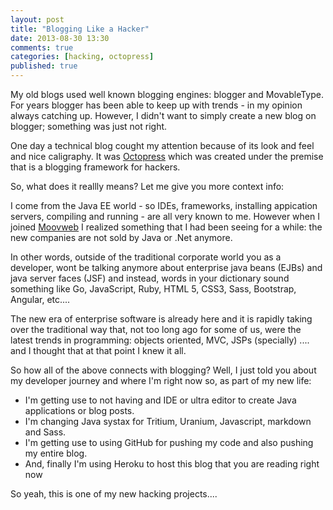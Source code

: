 ```yaml
---
layout: post
title: "Blogging Like a Hacker"
date: 2013-08-30 13:30
comments: true
categories: [hacking, octopress]
published: true 
---
```

My old blogs used well known blogging engines: blogger and MovableType. For years blogger has been able to keep up with trends - in my opinion always catching up. However, I didn't want to simply create a new blog on blogger; something was just not right.

One day a technical blog cought my attention because of its look and feel and nice caligraphy. It was [Octopress](http://octopress.org/) which was created under the premise that is a blogging framework for hackers.

So, what does it reallly means? Let me give you more context info:
<!--more-->
I come from the Java EE world - so IDEs, frameworks, installing appication servers, compiling and running - are all very known to me. However when I joined [Moovweb](http://moovweb.com) I realized something that I had been seeing for a while: the new companies are not sold by Java or .Net anymore.

In other words, outside of the traditional corporate world you as a developer, wont be talking anymore about enterprise java beans (EJBs) and java server faces (JSF) and instead, words in your dictionary sound something like Go, JavaScript, Ruby, HTML 5, CSS3, Sass, Bootstrap, Angular, etc....

The new era of enterprise software is already here and it is rapidly taking over the traditional way that, not too long ago for some of us, were the latest trends in programming: objects oriented, MVC, JSPs (specially) .... and I thought that at that point I knew it all.

So how all of the above connects with blogging? Well, I just told you about my developer journey and where I'm right now so, as part of my new life:

* I'm getting use to not having and IDE or ultra editor to create Java applications or blog posts.
* I'm changing Java systax for Tritium, Uranium, Javascript, markdown and Sass.
* I'm getting use to using GitHub for pushing my code and also pushing my entire blog.
* And, finally I'm using Heroku to host this blog that you are reading right now 

So yeah, this is one of my new hacking projects....
